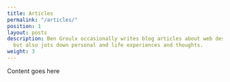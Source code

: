 ```yaml
---
title: Articles
permalink: "/articles/"
position: 1
layout: posts
description: Ben Groulx occasionally writes blog articles about web design and development,
  but also jots down personal and life experiences and thoughts.
weight: 3
---
```


Content goes here

